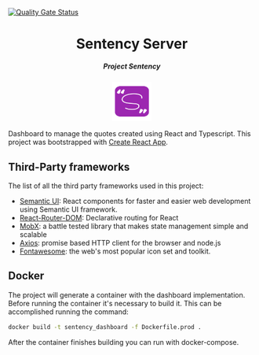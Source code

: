 [![Quality Gate Status](https://sonarcloud.io/api/project_badges/measure?project=walterjgsp_sentency-dashboard&metric=alert_status)](https://sonarcloud.io/dashboard?id=walterjgsp_sentency-dashboard)

<div align="center">
    <h1 align="center">Sentency Server</h1>
    <h5>Project Sentency</h5>
    <img  width="80" height="80" src="./icon.svg">
</div>

Dashboard to manage the quotes created using React and Typescript.
This project was bootstrapped with [Create React App](https://github.com/facebook/create-react-app).

## Third-Party frameworks

The list of all the third party frameworks used in this project:

* [Semantic UI](https://react.semantic-ui.com/): React components for faster and easier web development using Semantic UI framework.
* [React-Router-DOM](https://github.com/ReactTraining/react-router): Declarative routing for React
* [MobX](https://mobx.js.org/): a battle tested library that makes state management simple and scalable
* [Axios](https://github.com/axios/axios): promise based HTTP client for the browser and node.js
* [Fontawesome](https://fontawesome.com/): the web's most popular icon set and toolkit.

## Docker

The project will generate a container with the dashboard implementation. Before running the container it's necessary to build it. This can be accomplished
running the command:

```bash
docker build -t sentency_dashboard -f Dockerfile.prod .
```

After the container finishes building you can run with docker-compose.
